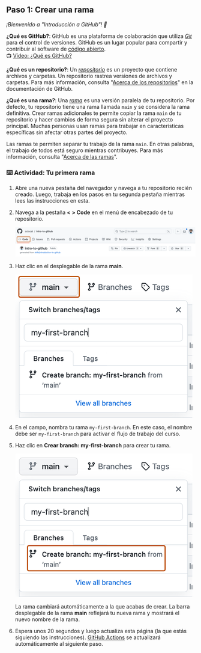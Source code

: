 <!--
  <<< Author notes: Step 1 >>>
  Choose 3-5 steps for your course.
  The first step is always the hardest, so pick something easy!
  Link to docs.github.com for further explanations.
  Encourage users to open new tabs for steps!
-->

## Paso 1: Crear una rama

_¡Bienvenido a "Introducción a GitHub"! :wave:_

**¿Qué es GitHub?**: GitHub es una plataforma de colaboración que utiliza _[Git](https://docs.github.com/es/get-started/quickstart/github-glossary#git)_ para el control de versiones. GitHub es un lugar popular para compartir y contribuir al software de [código abierto](https://docs.github.com/es/get-started/quickstart/github-glossary#open-source).
<br>:tv: [Vídeo: ¿Qué es GitHub?](https://www.youtube.com/watch?v=pBy1zgt0XPc)

**¿Qué es un repositorio?**: Un _[repositorio](https://docs.github.com/es/get-started/quickstart/github-glossary#repository)_ es un proyecto que contiene archivos y carpetas. Un repositorio rastrea versiones de archivos y carpetas. Para más información, consulta "[Acerca de los repositorios](https://docs.github.com/es/repositories/creating-and-managing-repositories/about-repositories)" en la documentación de GitHub.

**¿Qué es una rama?**: Una _[rama](https://docs.github.com/es/get-started/quickstart/github-glossary#branch)_ es una versión paralela de tu repositorio. Por defecto, tu repositorio tiene una rama llamada `main` y se considera la rama definitiva. Crear ramas adicionales te permite copiar la rama `main` de tu repositorio y hacer cambios de forma segura sin alterar el proyecto principal. Muchas personas usan ramas para trabajar en características específicas sin afectar otras partes del proyecto.

Las ramas te permiten separar tu trabajo de la rama `main`. En otras palabras, el trabajo de todos está seguro mientras contribuyes. Para más información, consulta "[Acerca de las ramas](https://docs.github.com/es/pull-requests/collaborating-with-pull-requests/proposing-changes-to-your-work-with-pull-requests/about-branches)".

### :keyboard: Actividad: Tu primera rama

1. Abre una nueva pestaña del navegador y navega a tu repositorio recién creado. Luego, trabaja en los pasos en tu segunda pestaña mientras lees las instrucciones en esta.
2. Navega a la pestaña **< > Code** en el menú de encabezado de tu repositorio.

   ![pestaña-codigo](/images/code-tab.png)

3. Haz clic en el desplegable de la rama **main**.

   ![desplegable-rama-main](/images/main-branch-dropdown.png)

4. En el campo, nombra tu rama `my-first-branch`. En este caso, el nombre debe ser `my-first-branch` para activar el flujo de trabajo del curso.

5. Haz clic en **Crear branch: my-first-branch** para crear tu rama.

   ![boton-crear-rama](/images/create-branch-button.png)

   La rama cambiará automáticamente a la que acabas de crear.
   La barra desplegable de la rama **main** reflejará tu nueva rama y mostrará el nuevo nombre de la rama.

6. Espera unos 20 segundos y luego actualiza esta página (la que estás siguiendo las instrucciones). [GitHub Actions](https://docs.github.com/es/actions) se actualizará automáticamente al siguiente paso.
